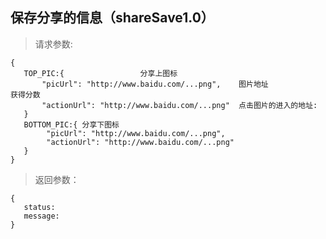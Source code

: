 保存分享的信息（shareSave1.0）
-----------------------------
>请求参数:

    {
       TOP_PIC:{                 分享上图标
           "picUrl": "http://www.baidu.com/...png",    图片地址              获得分数
           "actionUrl": "http://www.baidu.com/...png"  点击图片的进入的地址:
       }
       BOTTOM_PIC:{ 分享下图标
            "picUrl": "http://www.baidu.com/...png",
            "actionUrl": "http://www.baidu.com/...png"
       }
    }

>返回参数：

	{
       status:
       message:
	}
